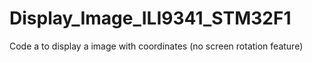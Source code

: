 # Display_Image_ILI9341_STM32F1
Code a to display a image with coordinates (no screen rotation feature)
